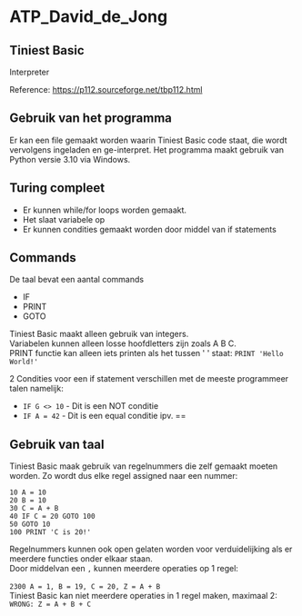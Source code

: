 # ATP_David_de_Jong

## Tiniest Basic

Interpreter

Reference: https://p112.sourceforge.net/tbp112.html


## Gebruik van het programma

Er kan een file gemaakt worden waarin Tiniest Basic code staat, die wordt vervolgens ingeladen en ge-interpret.
Het programma maakt gebruik van Python versie 3.10 via Windows.

## Turing compleet

- Er kunnen while/for loops worden gemaakt.
- Het slaat variabele op
- Er kunnen condities gemaakt worden door middel van if statements

## Commands

De taal bevat een aantal commands

- IF
- PRINT
- GOTO

Tiniest Basic maakt alleen gebruik van integers.<br />
Variabelen kunnen alleen losse hoofdletters zijn zoals A B C. <br />
PRINT functie kan alleen iets printen als het tussen ' ' staat: `PRINT 'Hello World!'`

2 Condities voor een if statement verschillen met de meeste programmeer talen namelijk:
- `IF G <> 10` - Dit is een NOT conditie
- `IF A = 42` - Dit is een equal conditie ipv. ==

## Gebruik van taal

Tiniest Basic maak gebruik van regelnummers die zelf gemaakt moeten worden. Zo wordt dus elke regel assigned naar een nummer:<br />
```
10 A = 10
20 B = 10
30 C = A + B
40 IF C = 20 GOTO 100
50 GOTO 10
100 PRINT 'C is 20!'
```
Regelnummers kunnen ook open gelaten worden voor verduidelijking als er meerdere functies onder elkaar staan.<br />
Door middelvan een `,` kunnen meerdere operaties op 1 regel:<br /><br />
`2300 A = 1, B = 19, C = 20, Z = A + B`<br />
Tiniest Basic kan niet meerdere operaties in 1 regel maken, maximaal 2:<br />
`WRONG: Z = A + B + C`
